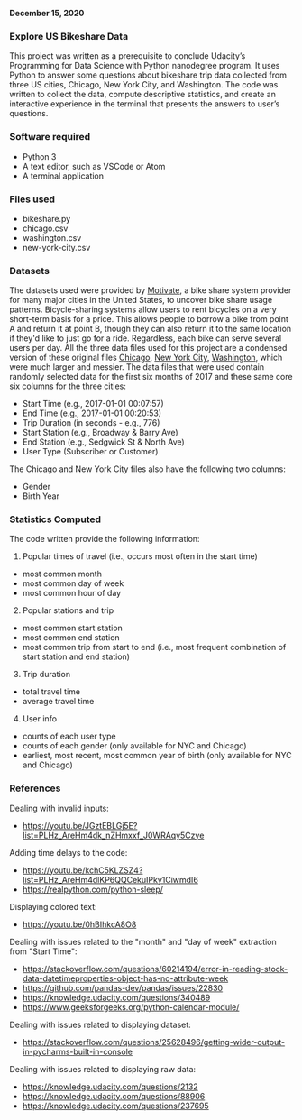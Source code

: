 __December 15, 2020__


### Explore US Bikeshare Data
This project was written as a prerequisite to conclude Udacity’s Programming for Data Science with Python nanodegree program. It uses Python to answer some questions about bikeshare trip data collected from three US cities, Chicago, New York City, and Washington. The code was written to collect the data, compute descriptive statistics, and create an interactive experience in the terminal that presents the answers to user’s questions.

### Software required
* Python 3
* A text editor, such as VSCode or Atom
* A terminal application

### Files used
* bikeshare.py
* chicago.csv
* washington.csv
* new-york-city.csv

### Datasets
The datasets used were provided by [Motivate]( https://www.motivateco.com/), a bike share system provider for many major cities in the United States, to uncover bike share usage patterns. Bicycle-sharing systems allow users to rent bicycles on a very short-term basis for a price. This allows people to borrow a bike from point A and return it at point B, though they can also return it to the same location if they'd like to just go for a ride. Regardless, each bike can serve several users per day.
All the three data files used for this project are a condensed version of these original files [Chicago](https://www.divvybikes.com/system-data), [New York City](https://www.citibikenyc.com/system-data), [Washington](https://www.capitalbikeshare.com/system-data), which were much larger and messier. The data files that were used contain randomly selected data for the first six months of 2017 and these same core six columns for the three cities:
* Start Time (e.g., 2017-01-01 00:07:57)
* End Time (e.g., 2017-01-01 00:20:53)
* Trip Duration (in seconds - e.g., 776)
* Start Station (e.g., Broadway & Barry Ave)
* End Station (e.g., Sedgwick St & North Ave)
* User Type (Subscriber or Customer)

The Chicago and New York City files also have the following two columns:
* Gender
* Birth Year

### Statistics Computed
The code written provide the following information:

1. Popular times of travel (i.e., occurs most often in the start time)
* most common month
* most common day of week
* most common hour of day

2. Popular stations and trip
* most common start station
* most common end station
* most common trip from start to end (i.e., most frequent combination of start station and end station)

3. Trip duration
* total travel time
* average travel time

4. User info
* counts of each user type
* counts of each gender (only available for NYC and Chicago)
* earliest, most recent, most common year of birth (only available for NYC and Chicago)

### References
Dealing with invalid inputs:
* https://youtu.be/JGztEBLGj5E?list=PLHz_AreHm4dk_nZHmxxf_J0WRAqy5Czye

Adding time delays to the code:
* https://youtu.be/kchC5KLZSZ4?list=PLHz_AreHm4dlKP6QQCekuIPky1CiwmdI6
* https://realpython.com/python-sleep/

Displaying colored text:
* https://youtu.be/0hBIhkcA8O8

Dealing with issues related to the "month" and "day of week" extraction from "Start Time":
* https://stackoverflow.com/questions/60214194/error-in-reading-stock-data-datetimeproperties-object-has-no-attribute-week
* https://github.com/pandas-dev/pandas/issues/22830
* https://knowledge.udacity.com/questions/340489
* https://www.geeksforgeeks.org/python-calendar-module/

Dealing with issues related to displaying dataset:
* https://stackoverflow.com/questions/25628496/getting-wider-output-in-pycharms-built-in-console

Dealing with issues related to displaying raw data:
* https://knowledge.udacity.com/questions/2132
* https://knowledge.udacity.com/questions/88906
* https://knowledge.udacity.com/questions/237695

